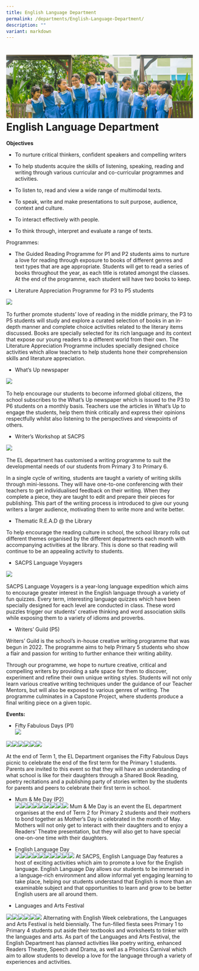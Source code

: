 ```yaml
---
title: English Language Department
permalink: /departments/English-Language-Department/
description: ""
variant: markdown
---
```

![](/images/Web_banners/webbanner2024_17.jpg)
English Language Department
===========================
**Objectives**

*   To nurture critical thinkers, confident speakers and compelling writers
    
*   To help students acquire the skills of listening, speaking, reading and writing through various curricular and co-curricular programmes and activities.
    
*   To listen to, read and view a wide range of multimodal texts.
    
*   To speak, write and make presentations to suit purpose, audience, context and culture.
    
*   To interact effectively with people.
    
*   To think through, interpret and evaluate a range of texts.
    

Programmes:

*   The Guided Reading Programme for P1 and P2 students aims to nurture a love for reading through exposure to books of different genres and text types that are age appropriate. Students will get to read a series of books throughout the year, as each title is rotated amongst the classes. At the end of the programme, each student will have two books to keep. 
    
*   Literature Appreciation Programme for P3 to P5 students
    

![](https://lh3.googleusercontent.com/qWaNaPrPkIR5DFP2e5vh6f1EbYXjdzJ8Fcw2OKv_TNK8fTgoyYp3KSgl23cMUDkrUs2iYFqjQkWmaO6vtHCzE3c_QR08fPfAW6sAyydt-0Qi4R_2aHSgxe0_cFzmqlcs-ttbuDz-aH0zTpfnHRJ_cA)

To further promote students’ love of reading in the middle primary, the P3 to P5 students will study and explore a curated selection of books in an in-depth manner and complete choice activities related to the literary items discussed. Books are specially selected for its rich language and its context that expose our young readers to a different world from their own. The Literature Appreciation Programme includes specially designed choice activities which allow teachers to help students hone their comprehension skills and literature appreciation.

*   What’s Up newspaper
    

![](https://lh3.googleusercontent.com/u3j1Tilze-B2Mq0cGNMtB59t1rUQ0z4oV9VN6ttWDYupUa8LI5mPKk9BBkyHb09ugR3eD2AslsX1JRG415eyN88ojgiRCJxOTUUUMekKMvzPRc6952P3nlmnaNLH7FHyzQ0W1We8FzYdSPhvepei1Q)

To help encourage our students to become informed global citizens, the school subscribes to the What’s Up newspaper which is issued to the P3 to P6 students on a monthly basis. Teachers use the articles in What’s Up to engage the students, help them think critically and express their opinions respectfully whilst also listening to the perspectives and viewpoints of others.

*   Writer’s Workshop at SACPS
    

![](https://lh3.googleusercontent.com/dn78IWpfHD70byiK1U2neBGMP6mT5YihOb9qUabJShRr7Wm7-c1gVQlZED-u5LptkrDSeSh_2QlvUl3E2tELI7DrPQzXG10jvypjycFS-26dLJyarnb8nu0hXrGXPpaUAy7zFTlPJW8toUDwaEfoKQ)

The EL department has customised a writing programme to suit the developmental needs of our students from Primary 3 to Primary 6.

In a single cycle of writing, students are taught a variety of writing skills through mini-lessons. They will have one-to-one conferencing with their teachers to get individualised feedback on their writing. When they complete a piece, they are taught to edit and prepare their pieces for publishing. This part of the writing process is introduced to give our young writers a larger audience, motivating them to write more and write better.

*   Thematic R.E.A.D @ the Library
    

To help encourage the reading culture in school, the school library rolls out different themes organised by the different departments each month with accompanying activities at the library. This is done so that reading will continue to be an appealing activity to students.

*   SACPS Language Voyagers   

![](https://lh4.googleusercontent.com/mKcOL6nzPeZQev7DtaFv3uh0txzigq3YnOleBt108fW0mTOy2hvSqd9x3zTR3Koqk_ikzqh5BP5TyGYRlHDIwvHYrqXm8Kyxv3O9tpYoLDoItMfg-X_fB_Beo6qNUVIw2Yu4kz6Z4-voNnFegpXoKw)

SACPS Language Voyagers is a year-long language expedition which aims to encourage greater interest in the English language through a variety of fun quizzes. Every term, interesting language quizzes which have been specially designed for each level are conducted in class. These word puzzles trigger our students’ creative thinking and word association skills while exposing them to a variety of idioms and proverbs. 

*   Writers’ Guild (P5)
    

Writers’ Guild is the school’s in-house creative writing programme that was begun in 2022. The programme aims to help Primary 5 students who show a flair and passion for writing to further enhance their writing ability.

Through our programme, we hope to nurture creative, critical and compelling writers by providing a safe space for them to discover, experiment and refine their own unique writing styles. Students will not only learn various creative writing techniques under the guidance of our Teacher Mentors, but will also be exposed to various genres of writing. The programme culminates in a Capstone Project, where students produce a final writing piece on a given topic.

**Events:**

*   Fifty Fabulous Days (P1)    
![](https://lh6.googleusercontent.com/on1sUUzRw58uqCkAsfo1MZCP1IS96V3VCTToSWJagFW0UMJE2QTQ3Uuu__BibTsjrRL1xvg4fEgJ7dZA_ar1hwKTv1edrHVNCre5n2j_n2xLb_zgGVJKRoKizHz-yShh6rHuAvv-R2GmwyBK0qfLBA)

![](https://lh4.googleusercontent.com/6I-hSTurfzOE9V7-WOh0KFUu8sy4y-b2kGXhZbxGKY3R0Wj2aDGb8BtrRyy-udK_jxyoSgtMviS1a-UIo2BtfhDYoSJZqsTbgy_D99Ch5SrnNbjv03_lG1UXx2cqTERBWOmMWNv5dEj2)![](https://lh3.googleusercontent.com/SJJgmjBiFnbkVBkRYplqYY1LvJwfgj-a6FxlS16GnASzyXFX-bge8M-_mem3VsH3F_ruWwKslAuJQowCvDg8tQ2Z-tMVauGsHvYRuBqE5IsCt6nV-fdP3TBao_4smNo4li2oMJ6_WHKz)![](https://lh3.googleusercontent.com/sL3LBZKMAOi30VVZcfVNzHkvTl9nzGDqBm3SDXlpmmKQgGpA00vFmkMU_gaZ5vQ0bhpTvBdH16mUtkKu6MVymOuqJ34eIWSQ7MH3qUFXa_2G9mOpiLtZdqUbUmxkzm23gcb_qFXtn8P-)![](https://lh6.googleusercontent.com/yxKmBouCMfl3tZNlTpW9NLY0jJ2p9pM71ED6PQDGHLubsrdktYiK9fknvPfNoS7OqOGmXU7jFK48iqzmMQvZBXkY0H1XgCrn6AGN_r71OHcRAL6HnFmsEM4zkacwhy4HRCa7RhffYhIu)![](https://lh5.googleusercontent.com/ti3hDpEIAvKWYQprAritsaQ7KdBPI-cLGIlzEImmHkSp9ZWy7k1TritM6Ro_jgyeFQBomhWgbKJ0WSi9F4hpr9U8k-_lnppRR5_q5yV3JzAdvPTwtfypEKAc5WYacejYqvRH1Xx7hjiX)![](https://lh5.googleusercontent.com/dqM0kMXte5K7S1oM3Ppz8aRorgCXlAwNGVZMoD3bcp44rCANxKyMvwIwEl5TDxlN8Awg5ZYLn5p0EmnXGghM4dfYEDbGZ7LPw1Wv91bKu3-8QVuxFAjLafoTQR7vK9E_AUhxB3pgA54D)

At the end of Term 1, the EL Department organises the Fifty Fabulous Days picnic to celebrate the end of the first term for the Primary 1 students. Parents are invited to this event so that they will have an understanding of what school is like for their daughters through a Shared Book Reading, poetry recitations and a publishing party of stories written by the students for parents and peers to celebrate their first term in school.
  

*   Mum & Me Day (P2)     
![](https://lh6.googleusercontent.com/b69_5PiRA5Xcn75bvbnLyBaJvxqSZNT32O7jyVO0eXd5kv4W7js0zf3Vs6_mTBEbnRzcUtvWR8wgVnFtvHYFyp0g_U1I9-AT8OtlCQDmY3sBL9Nztpq5mamGgzJeaK4rE4887_f6NpadfrRnYAl_dA)![](https://lh5.googleusercontent.com/0mBgjpsCasqX5qqtVlkfY1kNTUFeG-jeXnkdsAtpIH6BKQjvQFmweFu3o1nSum-6IcuxAsxG6TSR9WggpvWntqr48KO3PeUB2Em9r4pxkOtx9lM9MOaa_xphh9ICiuP8gn4VamVBzBWL)![](https://lh4.googleusercontent.com/lGjOd18k67m7KaPSagNkaonA8DK9PZ__-2thaOSfpjlJub37OPPQOV5Asdh4TpwjEJ2fIKaMCg3USA-vzcqI46MGQcmGpdQJ5F6sGtv1cRk_iC1x7NnNV0eYeFtKEei76UCpqzoj616Q)![](https://lh5.googleusercontent.com/b83O9KNBdGV7t9mJIyFc1RT7o0px-C1a79E0O2TArqFG3miuCPNQGRIrz_JbhxfXfyINnMvag-RmfafsdknnDuhXlwwRb3LeETf3LROCpnCo0zhfABIm45gcwbDFoYyphn9SAVihFgDc)![](https://lh5.googleusercontent.com/kKT5oOUbUx2ODbI_njiz8diD3M03dHuZA-xeBH9hSOd4bu_O60BpEd9Xyj9f7pJhIuSfvLHmTTelSmNV0mtWdHyFuQ2F8AvGMixCkjXzLc1usb1Qi1y6olaz5a0r-YUI4z6Oc0oBQ8q9)![](https://lh5.googleusercontent.com/7-aWEOi9UkNWOWeCZIRmpvkobVxsTjubNR3Fa55Vg6X-rc8gC0LD31WogDWAjwk_YZLS7i1ihF5l8BAp6NZvxXeK53xJGaIms6olhQGUDO_zBu0USfBp-I6qza7W22ntvHntByf5jUPi)![](https://lh6.googleusercontent.com/FO1TwS7nZ5E5OKcQIckvVubPXwAlgDTu9-aem1YcgD70Pcfn_TdmCwMVTP8Ui1vzmm7K6fZe_6HnOpfxlSlEcOilW6zKPQiAKwKJADH8xVAU3KCr3MWE4-JBM71siTJ-WTjRVif51jho)![](https://lh6.googleusercontent.com/82F6XzPys3dFH2Exet3t2nfNevAMR5WxvoWKstrmGgaDu0B4OG7FakRtkMtk90abzhae6mPiLfINv978u3_XMrE0RE6URQHvbUddHQP9izJaT2CdkJ33eglLcTr4WeNJHpKixMmeX9j6)![](https://lh3.googleusercontent.com/UiQVfEjv06CQxYOSn1PZ04aWstmGAouswYp1lWlwDzMhCd788IxLwp_JsnrvpQAZAYt5U8ZrfpDwvfcve6NSlGFi_vC-_NvE6fppdqFdJc_C_n_dE3lsXJEomqF_ZRfcKhUEI3c5yAjG)
Mum & Me Day is an event the EL department organises at the end of Term 2 for Primary 2 students and their mothers to bond together as Mother’s Day is celebrated in the month of May. Mothers will not only get to interact with their daughters and to enjoy a Readers’ Theatre presentation, but they will also get to have special one-on-one time with their daughters.  

*   English Language Day   
![](https://lh3.googleusercontent.com/p1UZwk3cll9DzAydaMmVMmmxBzn6UV0YU1ojE2yVBlJFizuUmJPb9CkDJ1ygtt5_Sofrq5UoEaTICGzshDJVyN3frrQWTEAOVDcn2VDrRVxIowokaL738qAZset7bz-yjbIIVqxfsL5o)![](https://lh3.googleusercontent.com/Wj4mXapmGim6d8XoEcvBaZyaLM2CPQg2SibGg6_Rre25vQl9t7EP3y97H46poNnsqDJf-Dw5XdKiQvUApogC_Kb115QW1oKdxAwVMccYlLCoqDzditSud8la14EHsUgSRPo3__Zt70YV)![](https://lh5.googleusercontent.com/2SS3xuXJ-uv1bn68swNaqv9w8p5pqOoti0X3YuTu4zQaP5EB2EhAfHmQz_fvpiJkBdxzxoYnXNRIofaO0kA3dYBkAOwTdV3XGAeh87WiMmDDkDQJ9cjZU-7Ylf3s0ICdL8wk8xuWHKUK)![](https://lh4.googleusercontent.com/FLe7Wp1OmRmc5doYL2omEOAgym-8QHp7WqNIhoeYjzPeYdherzWQSVAvCqgZp8piznz5l7nS5iNuRyIS-CXBlVUPEX8MfZWCpmHAJe_3PUXhLhO9FyVfNpi0Mgm63NDpKhsh5Iw3Nt99)![](https://lh4.googleusercontent.com/1BP1xZUNzB1pfanj619bnKXj0r01ChZmJUAc4YM6aUdKgQ55tu0bWho0e-vCEfQl0Aj7N-pJcC9FQqcUHXYVicOlEoDrVnweynSqI9aXcXV7el55B4cqoLOYJzpAuSjfN4ddRfJM_RBv)![](https://lh6.googleusercontent.com/bKtnwizzMQuXQwWrKNajIphVDor1QTqbq3zhqHnLqfA7BqjVpFjRUMHxLz198LkwW72wKwDClvBeYeB5oT4D7CdaTK_aKsvG53wtxfSR25KR6cYZOOPay4OU1JHOekVgvWziMRzhfkMv)![](https://lh6.googleusercontent.com/PPRE0hoWRyaSBUUpcqRXXW0n3jWmtQnCiV4Vzn6Pi3MB0lklxH-csb-dW6yHFEYmlxwP6LIjVjEVePK5cCyp3Rn9wayFt8HYju2jBM7kP4wnQ86GUpt0vzENhnjucVCO7IdtftnXQNwI)![](https://lh3.googleusercontent.com/JzFwtA-FAstDSJYkVDY7DcGq1dcCFFHAfZAbIlMzP7bc6_FatK07E9pR-QzXoluzV0MHFXs5UCUeYZBegevgFG3sy1N4H8t_fLo9bmGmZPMyGXSgIo8n1AkdH5QayJLHFtiLNj4aRrca)![](https://lh5.googleusercontent.com/zVh0eWy0nWCQv2M8QOPXRwVK-NjdEKZwJPSqbTdOUjm62jCX5cAigARfEAXeiNt3gDAruhnj-tUD0vrkaGoCXMgTkyyDmOlR6-hBCoIcfQT9c5dkeS9e8c_YcgtXTdAmIwGkqu1JCH2v)![](https://lh6.googleusercontent.com/gd43Al-ySSGfypzulHRUnpygMj_t_5xtNvkRRXJhidS2OtuslHGhOyjoT-TGrROWUfhQOZJ6zBGnh7zoWSnASQMSHZev2-wL_UlZ9r80bM8Go2cPZ-qbS6TUNN2GjnTfxgvAz66eAxd_)
At SACPS, English Language Day features a host of exciting activities which aim to promote a love for the English language. English Language Day allows our students to be immersed in a language-rich environment and allow informal yet engaging learning to take place, helping our students understand that English is more than an examinable subject and that opportunities to learn and grow to be better English users are all around them.

*   Languages and Arts Festival   

![](https://lh6.googleusercontent.com/oJUmCACLY6S5l5P-iPeN3ToNlqC9Gwpve3OpKN0nbAs7yCJF0iTLlQfcaTW5HW5ia4MyXDUOLkXFl3s_2xbei2XfsRYJCQID-zNBBUgiInpCLzjLUmRIFVpIYHeSCdh9No_h85WQeXwh)![](https://lh6.googleusercontent.com/vvjKJ9xQoXaG4FTLX6JyEQxb5j2NakjBvR5X2BOBLJ1JCtywXJN0KmYC0K5BP4mjKjtjD6cxtfvRpfQd-KyrPuUrfnTCibApTenAP6L8h34xJhH8HxqZMuManN6bVkRHRO0TxXywSOMe)![](https://lh6.googleusercontent.com/QgGSgEqY-DIkDqhbyfRj6xzMLKrZquEhkW56TVbvZ-8N5sGkmHleKvjeW0Yxw_j77Pans9KZ9ksBfjJXXTawreXWNjUi6yOhZbOBcsxhEdHhGbQ4HK39MErxSOM7acr9V_pHTpRakeeZ)![](https://lh3.googleusercontent.com/BhL5XNKHq9ezZO2neo18F_qIekT_i5ZzVogfonsRe4ZgaNysTbvXl91at5Z04cllv05BqWGUuwUOIuG40-JOA4DEqN8SOflKF_gR2DGu7E6dE2xAGoLHr9r6NnuJ0gc3q8Fnj-abrf77)![](https://lh4.googleusercontent.com/SEbL8rYiM4hABLdZNRBn8i0ifxjNIe0p5_y0NV7hXHTclI_cSlUdz08q65fufGU84b7IE_EhVMEfbJ2GNb3IqYtrfbNxgJgAnUvUYHU1iUQy1OwZBU55B3_s3wjeijdNF49Gbgz1tWC8)![](https://lh5.googleusercontent.com/zi2gIDtuxCphmGpY011uwZKO6o368oXOP-F2iLAm3G7OeLXk2e0wdWaBRK9nRIlYpRRA2zJ2qUHujEs-aNHMQ4nl-xd4MLmoBd_C4NwuWyzqmdP893Hef1hfdfd4PisKjfIMLgi0snOx)
Alternating with English Week celebrations, the Languages and Arts Festival is held biennially. The fun-filled fiesta sees Primary 1 to Primary 4 students put aside their textbooks and worksheets to tinker with the languages and arts. As part of the Languages and Arts Festival, the English Department has planned activities like poetry writing, enhanced Readers Theatre, Speech and Drama, as well as a Phonics Carnival which aim to allow students to develop a love for the language through a variety of experiences and activities.